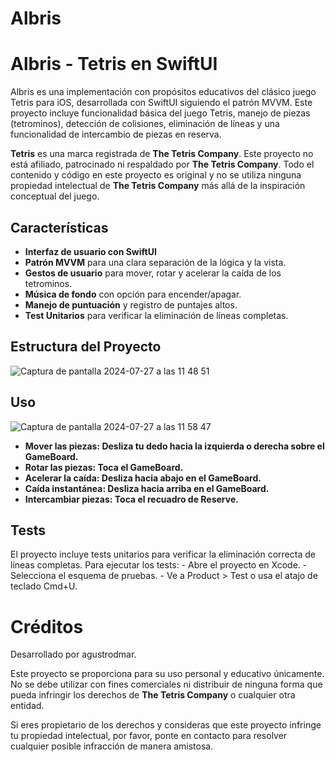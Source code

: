 # Albris


# Albris - Tetris en SwiftUI

Albris es una implementación con propósitos educativos del clásico juego Tetris para iOS, desarrollada con SwiftUI siguiendo el patrón MVVM. Este proyecto incluye funcionalidad básica del juego Tetris, manejo de piezas (tetrominos), detección de colisiones, eliminación de líneas y una funcionalidad de intercambio de piezas en reserva.

**Tetris** es una marca registrada de **The Tetris Company**. Este proyecto no está afiliado, patrocinado ni respaldado por **The Tetris Company**. Todo el contenido y código en este proyecto es original y no se utiliza ninguna propiedad intelectual de **The Tetris Company** más allá de la inspiración conceptual del juego.

## Características

- **Interfaz de usuario con SwiftUI**
- **Patrón MVVM** para una clara separación de la lógica y la vista.
- **Gestos de usuario** para mover, rotar y acelerar la caída de los tetrominos.
- **Música de fondo** con opción para encender/apagar.
- **Manejo de puntuación** y registro de puntajes altos.
- **Test Unitarios** para verificar la eliminación de líneas completas.

## Estructura del Proyecto

![Captura de pantalla 2024-07-27 a las 11 48 51](https://github.com/user-attachments/assets/997528fd-aaa1-4b2c-ab80-969cc066bf15)


## Uso

![Captura de pantalla 2024-07-27 a las 11 58 47](https://github.com/user-attachments/assets/1e9ba834-1358-443b-a2c5-e48adbcfc1e4)

- **Mover las piezas: Desliza tu dedo hacia la izquierda o derecha sobre el GameBoard.** 
- **Rotar las piezas: Toca el GameBoard.**
- **Acelerar la caída: Desliza hacia abajo en el GameBoard.**
- **Caída instantánea: Desliza hacia arriba en el GameBoard.**
- **Intercambiar piezas: Toca el recuadro de Reserve.**

## Tests

El proyecto incluye tests unitarios para verificar la eliminación correcta de líneas completas. Para ejecutar los tests:
    - Abre el proyecto en Xcode.
    - Selecciona el esquema de pruebas.
    - Ve a Product > Test o usa el atajo de teclado Cmd+U.


# Créditos
Desarrollado por agustrodmar.

Este proyecto se proporciona para su uso personal y educativo únicamente. No se debe utilizar con fines comerciales ni distribuir de ninguna forma que pueda infringir los derechos de **The Tetris Company** o cualquier otra entidad.

Si eres propietario de los derechos y consideras que este proyecto infringe tu propiedad intelectual, por favor, ponte en contacto para resolver cualquier posible infracción de manera amistosa.

